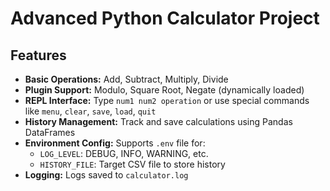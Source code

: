 # Advanced Python Calculator Project

## Features 
- **Basic Operations:** Add, Subtract, Multiply, Divide
- **Plugin Support:** Modulo, Square Root, Negate (dynamically loaded)
- **REPL Interface:** Type `num1 num2 operation` or use special commands like `menu`, `clear`, `save`, `load`, `quit`
- **History Management:** Track and save calculations using Pandas DataFrames
- **Environment Config:** Supports `.env` file for:
  - `LOG_LEVEL`: DEBUG, INFO, WARNING, etc.
  - `HISTORY_FILE`: Target CSV file to store history
- **Logging:** Logs saved to `calculator.log`



